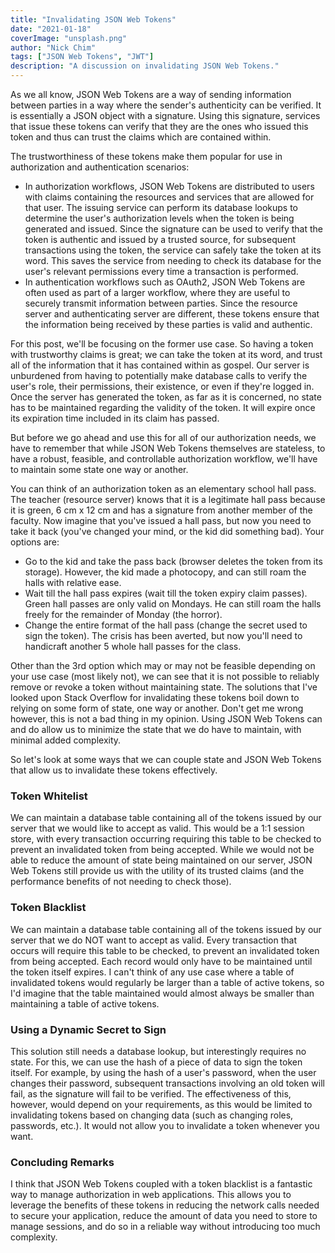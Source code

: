 ```yaml
---
title: "Invalidating JSON Web Tokens"
date: "2021-01-18"
coverImage: "unsplash.png"
author: "Nick Chim"
tags: ["JSON Web Tokens", "JWT"]
description: "A discussion on invalidating JSON Web Tokens."
---
```



As we all know, JSON Web Tokens are a way of sending information between parties in a way where the sender's authenticity can be verified. It is essentially a JSON object with a signature. Using this signature, services that issue these tokens can verify that they are the ones who issued this token and thus can trust the claims which are contained within. 

The trustworthiness of these tokens make them popular for use in authorization and authentication scenarios:

* In authorization workflows, JSON Web Tokens are distributed to users with claims containing the resources and services that are allowed for that user. The issuing service can perform its database lookups to determine the user's authorization levels when the token is being generated and issued. Since the signature can be used to verify that the token is authentic and issued by a trusted source, for subsequent transactions using the token, the service can safely take the token at its word. This saves the service from needing to check its database for the user's relevant permissions every time a transaction is performed.
* In authentication workflows such as OAuth2, JSON Web Tokens are often used as part of a larger workflow, where they are useful to securely transmit information between parties. Since the resource server and authenticating server are different, these tokens ensure that the information being received by these parties is valid and authentic.

For this post, we'll be focusing on the former use case. So having a token with trustworthy claims is great; we can take the token at its word, and trust all of the information that it has contained within as gospel. Our server is unburdened from having to potentially make database calls to verify the user's role, their permissions, their existence, or even if they're logged in. Once the server has generated the token, as far as it is concerned, no state has to be maintained regarding the validity of the token. It will expire once its expiration time included in its claim has passed.

But before we go ahead and use this for all of our authorization needs, we have to remember that while JSON Web Tokens themselves are stateless, to have a robust, feasible, and controllable authorization workflow, we'll have to maintain some state one way or another.

You can think of an authorization token as an elementary school hall pass. The teacher (resource server) knows that it is a legitimate hall pass because it is green, 6 cm x 12 cm and has a signature from another member of the faculty. Now imagine that you've issued a hall pass, but now you need to take it back (you've changed your mind, or the kid did something bad). Your options are:

* Go to the kid and take the pass back (browser deletes the token from its storage). However, the kid made a photocopy, and can still roam the halls with relative ease.
* Wait till the hall pass expires (wait till the token expiry claim passes). Green hall passes are only valid on Mondays. He can still roam the halls freely for the remainder of Monday (the horror).
* Change the entire format of the hall pass (change the secret used to sign the token). The crisis has been averted, but now you'll need to handicraft another 5 whole hall passes for the class.

Other than the 3rd option which may or may not be feasible depending on your use case (most likely not), we can see that it is not possible to reliably remove or revoke a token without maintaining state. The solutions that I've looked upon Stack Overflow for invalidating these tokens boil down to relying on some form of state, one way or another. Don't get me wrong however, this is not a bad thing in my opinion. Using JSON Web Tokens can and do allow us to minimize the state that we do have to maintain, with minimal added complexity.

So let's look at some ways that we can couple state and JSON Web Tokens that allow us to invalidate these tokens effectively.

### Token Whitelist

We can maintain a database table containing all of the tokens issued by our server that we would like to accept as valid. This would be a 1:1 session store, with every transaction occurring requiring this table to be checked to prevent an invalidated token from being accepted. While we would not be able to reduce the amount of state being maintained on our server, JSON Web Tokens still provide us with the utility of its trusted claims (and the performance benefits of not needing to check those).

### Token Blacklist

We can maintain a database table containing all of the tokens issued by our server that we do NOT want to accept as valid. Every transaction that occurs will require this table to be checked, to prevent an invalidated token from being accepted. Each record would only have to be maintained until the token itself expires. I can't think of any use case where a table of invalidated tokens would regularly be larger than a table of active tokens, so I'd imagine that the table maintained would almost always be smaller than maintaining a table of active tokens.

### Using a Dynamic Secret to Sign

This solution still needs a database lookup, but interestingly requires no state. For this, we can use the hash of a piece of data to sign the token itself. For example, by using the hash of a user's password, when the user changes their password, subsequent transactions involving an old token will fail, as the signature will fail to be verified. The effectiveness of this, however, would depend on your requirements, as this would be limited to invalidating tokens based on changing data (such as changing roles, passwords, etc.). It would not allow you to invalidate a token whenever you want.

### Concluding Remarks

I think that JSON Web Tokens coupled with a token blacklist is a fantastic way to manage authorization in web applications. This allows you to leverage the benefits of these tokens in reducing the network calls needed to secure your application, reduce the amount of data you need to store to manage sessions, and do so in a reliable way without introducing too much complexity.

